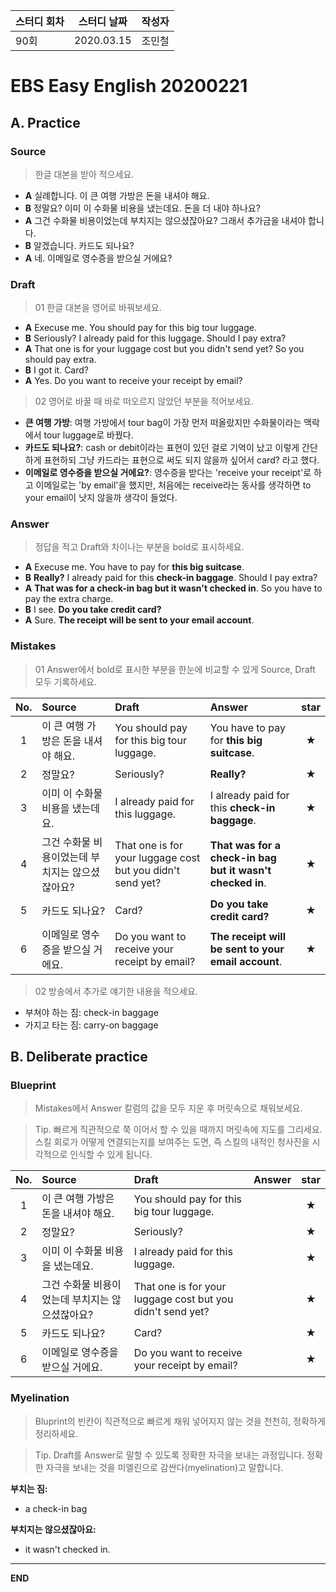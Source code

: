 **스터디 회차** | **스터디 날짜** | **작성자**
--- | --- | ---
90회 | 2020.03.15 | 조민철

# EBS Easy English 20200221

## A. Practice

### Source

> 한글 대본을 받아 적으세요.

* **A** 실례합니다. 이 큰 여행 가방은 돈을 내셔야 해요.
* **B** 정말요? 이미 이 수화물 비용을 냈는데요. 돈을 더 내야 하나요?
* **A** 그건 수화물 비용이었는데 부치지는 않으셨잖아요? 그래서 추가금을 내셔야 합니다.
* **B** 알겠습니다. 카드도 되나요?
* **A** 네. 이메일로 영수증을 받으실 거에요? 

### Draft

> 01 한글 대본을 영어로 바꿔보세요.

* **A** Execuse me. You should pay for this big tour luggage.
* **B** Seriously? I already paid for this luggage. Should I pay extra?
* **A** That one is for your luggage cost but you didn't send yet? So you should pay extra.
* **B** I got it. Card?
* **A** Yes. Do you want to receive your receipt by email?

> 02 영어로 바꿀 때 바로 떠오르지 않았던 부분을 적어보세요.

* **큰 여행 가방**: 여행 가방에서 tour bag이 가장 먼저 떠올랐지만 수화물이라는 맥락에서 tour luggage로 바꿨다.
* **카드도 되나요?**: cash or debit이라는 표현이 있던 걸로 기억이 났고 이렇게 간단하게 표현하되 그냥 카드라는 표현으로 써도 되지 않을까 싶어서 card? 라고 했다.
* **이메일로 영수증을 받으실 거에요?**: 영수증을 받다는 'receive your receipt'로 하고 이메일로는 'by email'을 했지만, 처음에는 receive라는 동사를 생각하면 to your email이 낫지 않을까 생각이 들었다.

### Answer

> 정답을 적고 Draft와 차이나는 부분을 bold로 표시하세요.

* **A** Execuse me. You have to pay for **this big suitcase**.
* **B** **Really?** I already paid for this **check-in baggage**. Should I pay extra?
* **A** **That was for a check-in bag but it wasn't checked in**. So you have to pay the extra charge.
* **B** I see. **Do you take credit card?**
* **A** Sure. **The receipt will be sent to your email account**.

### Mistakes

> 01 Answer에서 bold로 표시한 부분을 한눈에 비교할 수 있게 Source, Draft 모두 기록하세요.

| No. | Source | Draft | Answer | star |
| :---: | :--- | :--- | :--- | :---: |
| 1 | 이 큰 여행 가방은 돈을 내셔야 해요. | You should pay for this big tour luggage. | You have to pay for **this big suitcase**. | ★ |
| 2 | 정말요? | Seriously? | **Really?** | ★ |
| 3 | 이미 이 수화물 비용을 냈는데요. | I already paid for this luggage. | I already paid for this **check-in baggage**. | ★ |
| 4 | 그건 수화물 비용이었는데 부치지는 않으셨잖아요? | That one is for your luggage cost but you didn't send yet? | **That was for a check-in bag but it wasn't checked in**. | ★ |
| 5 | 카드도 되나요? | Card? | **Do you take credit card?** | ★ |
| 6 | 이메일로 영수증을 받으실 거에요. | Do you want to receive your receipt by email? | **The receipt will be sent to your email account**. | ★ |

> 02 방송에서 추가로 얘기한 내용을 적으세요.

* 부쳐야 하는 짐: check-in baggage
* 가지고 타는 짐: carry-on baggage

## B. Deliberate practice

### Blueprint

> Mistakes에서 Answer 칼럼의 값을 모두 지운 후 머릿속으로 채워보세요.

> Tip. 빠르게 직관적으로 쭉 이어서 할 수 있을 때까지 머릿속에 지도를 그리세요. 스킬 회로가 어떻게 연결되는지를 보여주는 도면, 즉 스킬의 내적인 청사진을 시각적으로 인식할 수 있게 됩니다. 

| No. | Source | Draft | Answer | star |
| :---: | :--- | :--- | :--- | :---: |
| 1 | 이 큰 여행 가방은 돈을 내셔야 해요. | You should pay for this big tour luggage. |  | ★ |
| 2 | 정말요? | Seriously? |  | ★ |
| 3 | 이미 이 수화물 비용을 냈는데요. | I already paid for this luggage. |  | ★ |
| 4 | 그건 수화물 비용이었는데 부치지는 않으셨잖아요? | That one is for your luggage cost but you didn't send yet? |  | ★ |
| 5 | 카드도 되나요? | Card? |  | ★ |
| 6 | 이메일로 영수증을 받으실 거에요. | Do you want to receive your receipt by email? |  | ★ |

### Myelination

> Bluprint의 빈칸이 직관적으로 빠르게 채워 넣어지지 않는 것을 천천히, 정확하게 정리하세요.

> Tip. Draft를 Answer로 말할 수 있도록 정확한 자극을 보내는 과정입니다. 정확한 자극을 보내는 것을 미엘린으로 감싼다(myelination)고 말합니다.

**부치는 짐:**

* a check-in bag

**부치지는 않으셨잖아요:**

* it wasn't checked in.

---

**END**
